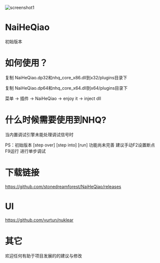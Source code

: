 
![screenshot1](https://cloud.githubusercontent.com/assets/16742566/23832955/ae04ea26-0779-11e7-8f36-29fba74fe58a.png)














# NaiHeQiao
初始版本














# 如何使用？
复制 NaiHeQiao.dp32和nhq_core_x86.dll到x32/plugins目录下

复制 NaiHeQiao.dp64和nhq_core_x64.dll到x64/plugins目录下

菜单 -> 插件 -> NaiHeQiao -> enjoy it -> inject dll














# 什么时候需要使用到NHQ?
当内置调试引擎未能处理调试信号时

PS：初始版本 [step over] [step into] [run] 功能尚未完善 建议手动F2设置断点 F9运行 进行单步调试





# 下载链接
https://github.com/stonedreamforest/NaiHeQiao/releases







# UI
https://github.com/vurtun/nuklear












# 其它
欢迎任何有助于项目发展的的建议与修改 










